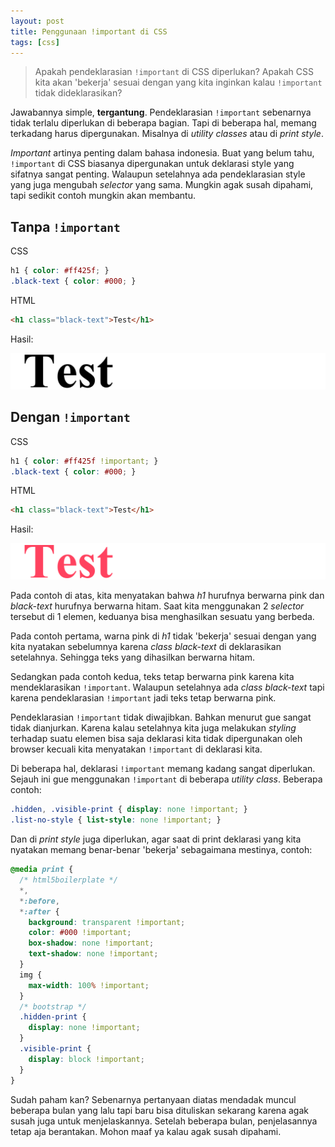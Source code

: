 ```yaml
---
layout: post
title: Penggunaan !important di CSS
tags: [css]
---
```

> Apakah pendeklarasian `!important` di CSS diperlukan?
> Apakah CSS kita akan 'bekerja' sesuai dengan yang kita inginkan kalau `!important` tidak dideklarasikan?

Jawabannya simple, **tergantung**. Pendeklarasian `!important` sebenarnya tidak terlalu diperlukan di beberapa bagian. Tapi di beberapa hal, memang terkadang harus dipergunakan. Misalnya di *utility classes* atau di *print style*.

*Important* artinya penting dalam bahasa indonesia. Buat yang belum tahu, `!important` di CSS biasanya dipergunakan untuk deklarasi style yang sifatnya sangat penting. Walaupun setelahnya ada pendeklarasian style yang juga mengubah *selector* yang sama. Mungkin agak susah dipahami, tapi sedikit contoh mungkin akan membantu.

## Tanpa `!important`

CSS

```css
h1 { color: #ff425f; }
.black-text { color: #000; }
```

HTML

```html
<h1 class="black-text">Test</h1>
```

Hasil:

![Tanpa !important](/assets/img/tanpa-!important.png)

## Dengan `!important`

CSS

```css
h1 { color: #ff425f !important; }
.black-text { color: #000; }
```

HTML

```html
<h1 class="black-text">Test</h1>
```

Hasil:

![Dengan !important](/assets/img/dengan-!important.png)

Pada contoh di atas, kita menyatakan bahwa *h1* hurufnya berwarna pink dan *black-text* hurufnya berwarna hitam. Saat kita menggunakan 2 *selector* tersebut di 1 elemen, keduanya bisa menghasilkan sesuatu yang berbeda.

Pada contoh pertama, warna pink di *h1* tidak 'bekerja' sesuai dengan yang kita nyatakan sebelumnya karena *class black-text* di deklarasikan setelahnya. Sehingga teks yang dihasilkan berwarna hitam.

Sedangkan pada contoh kedua, teks tetap berwarna pink karena kita mendeklarasikan `!important`. Walaupun setelahnya ada *class black-text* tapi karena pendeklarasian `!important` jadi teks tetap berwarna pink.

Pendeklarasian `!important` tidak diwajibkan. Bahkan menurut gue sangat tidak dianjurkan. Karena kalau setelahnya kita juga melakukan *styling* terhadap suatu elemen bisa saja deklarasi kita tidak dipergunakan oleh browser kecuali kita menyatakan `!important` di deklarasi kita.

Di beberapa hal, deklarasi `!important` memang kadang sangat diperlukan. Sejauh ini gue menggunakan `!important` di beberapa *utility class*. Beberapa contoh:

```css
.hidden, .visible-print { display: none !important; }
.list-no-style { list-style: none !important; }
```

Dan di *print style* juga diperlukan, agar saat di print deklarasi yang kita nyatakan memang benar-benar 'bekerja' sebagaimana mestinya, contoh:

```css
@media print {
  /* html5boilerplate */
  *,
  *:before,
  *:after {
    background: transparent !important;
    color: #000 !important;
    box-shadow: none !important;
    text-shadow: none !important;
  }
  img {
    max-width: 100% !important;
  }
  /* bootstrap */
  .hidden-print {
    display: none !important;
  }
  .visible-print {
    display: block !important;
  }
}
```

Sudah paham kan? Sebenarnya pertanyaan diatas mendadak muncul beberapa bulan yang lalu tapi baru bisa dituliskan sekarang karena agak susah juga untuk menjelaskannya. Setelah beberapa bulan, penjelasannya tetap aja berantakan. Mohon maaf ya kalau agak susah dipahami.
